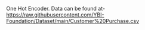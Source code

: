 One Hot Encoder.
Data can be found at-https://raw.githubusercontent.com/YBI-Foundation/Dataset/main/Customer%20Purchase.csv
